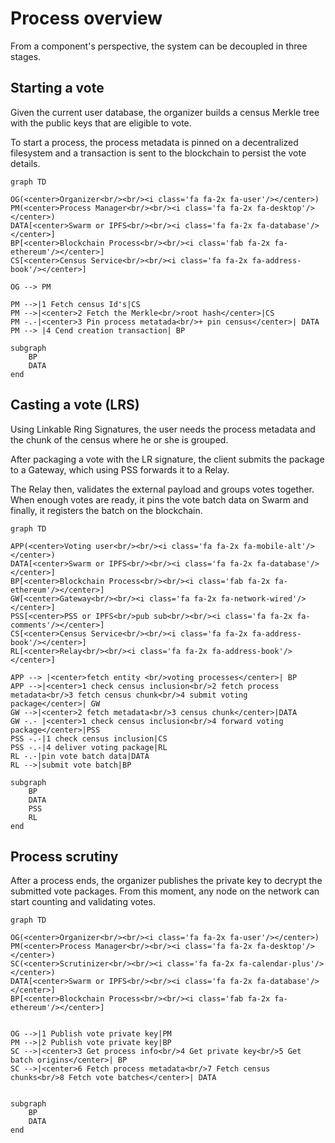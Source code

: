 # Process overview

From a component's perspective, the system can be decoupled in three stages.

## Starting a vote
Given the current user database, the organizer builds a census Merkle tree with the public keys that are eligible to vote. 

To start a process, the process metadata is pinned on a decentralized filesystem and a transaction is sent to the blockchain to persist the vote details.

```mermaid
graph TD

OG(<center>Organizer<br/><br/><i class='fa fa-2x fa-user'/></center>)
PM(<center>Process Manager<br/><br/><i class='fa fa-2x fa-desktop'/></center>)
DATA[<center>Swarm or IPFS<br/><br/><i class='fa fa-2x fa-database'/></center>]
BP[<center>Blockchain Process<br/><br/><i class='fab fa-2x fa-ethereum'/></center>]
CS[<center>Census Service<br/><br/><i class='fa fa-2x fa-address-book'/></center>]

OG --> PM

PM -->|1 Fetch census Id's|CS
PM -->|<center>2 Fetch the Merkle<br/>root hash</center>|CS
PM -.-|<center>3 Pin process metatada<br/>+ pin census</center>| DATA
PM --> |4 Cend creation transaction| BP

subgraph 
	BP
	DATA
end

```

## Casting a vote (LRS)

Using Linkable Ring Signatures, the user needs the process metadata and the chunk of the census where he or she is grouped. 

After packaging a vote with the LR signature, the client submits the package to a Gateway, which using PSS forwards it to a Relay. 

The Relay then, validates the external payload and groups votes together. When enough votes are ready, it pins the vote batch data on Swarm and finally, it registers the batch on the blockchain. 

```mermaid
graph TD

APP(<center>Voting user<br/><br/><i class='fa fa-2x fa-mobile-alt'/></center>)
DATA[<center>Swarm or IPFS<br/><br/><i class='fa fa-2x fa-database'/></center>]
BP[<center>Blockchain Process<br/><br/><i class='fab fa-2x fa-ethereum'/></center>]
GW[<center>Gateway<br/><br/><i class='fa fa-2x fa-network-wired'/></center>]
PSS[<center>PSS or IPFS<br/>pub sub<br/><br/><i class='fa fa-2x fa-comments'/></center>]
CS[<center>Census Service<br/><br/><i class='fa fa-2x fa-address-book'/></center>]
RL[<center>Relay<br/><br/><i class='fa fa-2x fa-address-book'/></center>]

APP --> |<center>fetch entity <br/>voting processes</center>| BP
APP -->|<center>1 check census inclusion<br/>2 fetch process metadata<br/>3 fetch census chunk<br/>4 submit voting package</center>| GW
GW -->|<center>2 fetch metadata<br/>3 census chunk</center>|DATA
GW -.- |<center>1 check census inclusion<br/>4 forward voting package</center>|PSS
PSS -.-|1 check census inclusion|CS
PSS -.-|4 deliver voting package|RL
RL -.-|pin vote batch data|DATA
RL -->|submit vote batch|BP

subgraph 
	BP
	DATA
	PSS
	RL
end

```

## Process scrutiny

After a process ends, the organizer publishes the private key to decrypt the submitted vote packages. From this moment, any node on the network can start counting and validating votes. 


```mermaid
graph TD

OG(<center>Organizer<br/><br/><i class='fa fa-2x fa-user'/></center>)
PM(<center>Process Manager<br/><br/><i class='fa fa-2x fa-desktop'/></center>)
SC(<center>Scrutinizer<br/><br/><i class='fa fa-2x fa-calendar-plus'/></center>)
DATA[<center>Swarm or IPFS<br/><br/><i class='fa fa-2x fa-database'/></center>]
BP[<center>Blockchain Process<br/><br/><i class='fab fa-2x fa-ethereum'/></center>]


OG -->|1 Publish vote private key|PM
PM -->|2 Publish vote private key|BP
SC -->|<center>3 Get process info<br/>4 Get private key<br/>5 Get batch origins</center>| BP
SC -->|<center>6 Fetch process metadata<br/>7 Fetch census chunks<br/>8 Fetch vote batches</center>| DATA


subgraph 
	BP
	DATA
end

```

